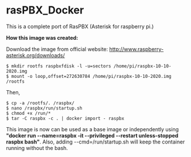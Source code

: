 # rasPBX_Docker
This is a complete port of RasPBX (Asterisk for raspberry pi.)

**How this image was created:**

Download the image from official website: http://www.raspberry-asterisk.org/downloads/

```
$ mkdir rootfs raspbxfdisk -l -u=sectors /home/pi/raspbx-10-10-2020.img
$ mount -o loop,offset=272630784 /home/pi/raspbx-10-10-2020.img /rootfs
```
Then, 

```
$ cp -a /rootfs/. /raspbx/
$ nano /raspbx/run/startup.sh
$ chmod +x /run/*
$ tar -C raspbx -c . | docker import - raspbx 
```

This image is now can be used as a base image or independently using **"docker run --name=raspbx -it --privileged --restart unless-stopped raspbx bash"**. Also, adding --cmd=/run/startup.sh will keep the container running without the bash.
